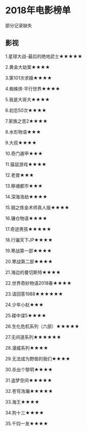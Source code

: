 # 2018年电影榜单



部分记录缺失

## 影视

1.星球大战-最后的绝地武士★★★★★

2.黄金大劫案★★★★

3.第101次求婚★★★★

4.蜘蛛侠·平行世界★★★★

5.我是大哥大★★★★

6.初恋50次★★★★

7.家族之苦2★★★★

8.水形物语★★★

9.大叔★★★★

10.奇门遁甲★★★

11.猫鼠游戏★★★★

12.老兽★★★

13.移魂都市★★★

14.深海浩劫★★★★

15.钢之炼金术师真人版★★★★

16.镰仓物语★★★★

17.奇迹男孩★★★★★

18.行骗天下JP★★★★

19.寒战第一部★★★★

20.寒战第二部★★★★

21.海边的曼切斯特★★★★

22.世界奇妙物语2018春★★★★

23.请回答1988★★★★★★

24.少年小赵★★★

25.碟中谍5★★★★

26.生化危机系列（六部）★★★★★

27.无间道系列★★★★★★

28.漫威系列★★★★

29.无法成为野兽的我们★★★★

30.杀出个黎明★★★★

31.盗梦空间★★★★★

32.苍穹浩瀚★★★★★

33.海王★★★★

34.狗十三★★★★

35.千钧一发★★★★

